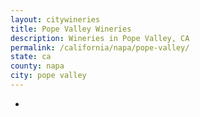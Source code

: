 ```yaml
---
layout: citywineries
title: Pope Valley Wineries
description: Wineries in Pope Valley, CA
permalink: /california/napa/pope-valley/
state: ca
county: napa
city: pope valley
---
```

-
